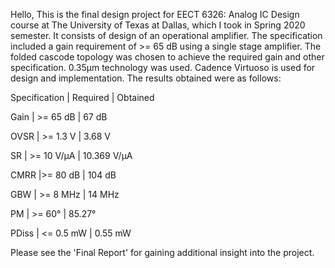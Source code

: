 Hello, 
This is the final design project for EECT 6326: Analog IC Design course at The University of Texas at Dallas, which I took in Spring 2020 semester. It consists of design of an operational amplifier. The specification included a gain requirement of >= 65 dB using a single stage amplifier. The folded cascode topology was chosen to achieve the required gain and other specification. 0.35µm technology was used. Cadence Virtuoso is used for design and implementation. The results obtained were as follows:


Specification	                   | Required	                | Obtained

   Gain 	                   | >= 65 dB	                | 67 dB
   
   OVSR	                          | >= 1.3 V                      | 3.68 V

   SR	                          | >= 10 V/µA	                | 10.369 V/µA                
         
   CMRR	                          |>= 80 dB	                 | 104 dB
	
   GBW	                          | >= 8 MHz	                 | 14 MHz

   PM	                            | >= 60°	                 | 85.27°

   PDiss                        | <= 0.5 mW	                 | 0.55 mW
   
 Please see the 'Final Report' for gaining additional insight into the project.
 










	


